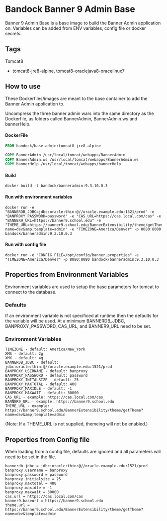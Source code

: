 # Bandock Banner 9 Admin Base
Banner 9 Admin Base is a base image to build the Banner Admin application on. Variables can be added from ENV variables, config file or docker secrets.

## Tags

Tomcat8

- tomcat8-jre8-alpine, tomcat8-oraclejava8-oracelinux7

## How to use

These Dockerfiles/images are meant to the base container to add the Banner Admin application to.

Uncompress the three banner admin wars into the same directory as the Dockerfile, as folders called BannerAdmin, BannerAdmin.ws and bannerHelp.

#### DockerFile

```Dockerfile
FROM bandock/base-admin:tomcat8-jre8-alpine 

COPY BannerAdmin /usr/local/tomcat/webapps/BannerAdmin
COPY BannerAdmin.ws /usr/local/tomcat/webapps/BannerAdmin.ws
COPY bannerHelp /usr/local/tomcat/webapps/bannerHelp
```

#### Build

```Shell
docker build -t bandock/banneradmin:9.3.10.0.3
```

#### Run with environment variables

```Shell
docker run -e "BANNERDB_JDBC=jdbc:oracle:thin:@//oracle.example.edu:1521/prod" -e "BANPROXY_PASSWORD=password" -e "CAS_URL=https://cas.local.com/cas" -e "BANNER9_URL=https://banner9.school.edu" -e "THEME_URL=https://banner9.school.edu/BannerExtensibility/theme/getTheme?name=dev&amp;template=admin" -e "TIMEZONE=America/Denver" -p 8080:8080 bandock/banneradmin:9.3.10.0.3
```

#### Run with config file

```Shell
docker run -e "CONFIG_FILE=/opt/config/banner.properties" -e "TIMEZONE=America/Denver" -p 8080:8080 bandock/banneradmin:9.3.10.0.3
```

## Properties from Environment Variables

Environment variables are used to setup the base parameters for tomcat to connect to the database.

### Defaults

If an environment variable is not specificed at runtime then the defaults for the variable will be used. At a minimum BANNERDB_JDBC, BANPROXY_PASSWORD, CAS_URL, and BANNER9_URL need to be set.

### Environment Variables

```Shell
TIMEZONE - default: America/New_York
XMS - default: 2g
XMX - default: 4g
BANNERDB_JDBC - default: jdbc:oracle:thin:@//oracle.example.edu:1521/prod
BANPROXY_USERNAME - default: banproxy
BANPROXY_PASSWORD - default: password
BANPROXY_INITALSIZE - default: 25
BANPROXY_MAXTOTAL - default: 400
BANPROXY_MAXIDLE - default: -1
BANPROXY_MAXWAIT - default: 30000
CAS_URL - example: https://cas.local.com/cas
BANNER9_URL - example: https://banner9.school.edu
THEME_URL - example: https://banner9.school.edu/BannerExtensibility/theme/getTheme?name=dev&amp;template=admin
```

(Note: If a THEME_URL is not supplied, themeing will not be enabled.)

## Properties from Config file

When loading from a config file, defaults are ignored and all parameters will need to be set in the file.

```Shell
bannerdb.jdbc = jdbc:oracle:thin:@//oracle.example.edu:1521/prod
banproxy.username = banproxy
banproxy.password = password
banproxy.initialsize = 25
banproxy.maxtotal = 400
banproxy.maxidle = -1
banproxy.maxwait = 30000
cas.url = https://cas.local.com/cas
banner9.baseurl = https://banner9.school.edu
theme.url = https://banner9.school.edu/BannerExtensibility/theme/getTheme?name=dev&template=admin
```
